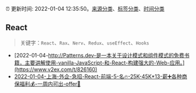 :alarm_clock: 更新时间: 2022-01-04 12:35:50。[来源分类](../README.md)、[标签分类](../TAGS.md)、[时间分类](../TIMELINE.md)

## React


> 关键字：`React`、`Rax`、`Nerv`、`Redux`、`useEffect`、`Hooks`



- [2022-01-04-http://Patterns.dev-是一本关于设计模式和组件模式的免费书籍，主要讲解使用-vanilla-JavaScript-和-React-构建强大的-Web-应用。](https://www.v2ex.com/t/826160) 
- [2022-01-04-上海-外企-急招-React-前端-5-名🔥-25K-45K*13-薪➕各种商保福利💰-一周内可出-offer🚀](https://www.v2ex.com/t/826148) 